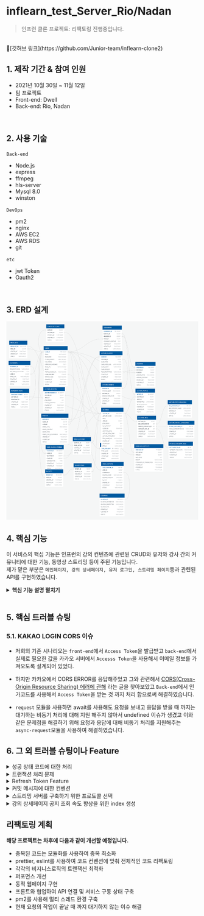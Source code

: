 # inflearn_test_Server_Rio/Nadan

>인프런 클론 프로젝트: 
>리팩토링 진행중입니다.
</br>
📍[깃허브 링크](https://github.com/Junior-team/inflearn-clone2)
</br>

## 1. 제작 기간 & 참여 인원
- 2021년 10월 30일 ~ 11월 12일
- 팀 프로젝트
- Front-end: Dwell
- Back-end: Rio, Nadan
</br>

## 2. 사용 기술
`Back-end`
- Node.js
- express
- ffmpeg
- hls-server
- Mysql 8.0
- winston

`DevOps`
- pm2
- nginx
- AWS EC2
- AWS RDS
- git

`etc`
- jwt Token
- Oauth2
</br>

## 3. ERD 설계
![img.png](img/img.png)

## 4. 핵심 기능
이 서비스의 핵심 기능은 인프런의 강의 컨텐츠에 관련된 CRUD와
유저와 강사 간의 커뮤니티에 대한 기능, 동영상 스트리밍 등이 주된 기능입니다.  
제가 맡은 부분은 ``메인페이지, 강의 상세페이지, 유저 로그인, 스트리밍 페이지``등과 관련된 API를  구현하였습니다.

<details>
<summary><b>핵심 기능 설명 펼치기</b></summary>
<div markdown="1">

### 4.1. 전체 흐름
![img_1.png](img/img2.png)

### 4.2. 사용자 요청 및 응답
![img.png](img/img3.png)

### 4.3. Route

- **요청 처리** :
    - HTTP Request에 요청된 URL에 매핑된 Controller로 콜백한다.
![img.png](img/img4.png)
### 4.4. Controller

- **Validation 처리와 서비스 요청값 응답** 
    - 사용자가 URL 입력 시 Http 프로토콜을 생략하거나 공백을 넣은 경우,
      에러 상태 코드를 응답해주고 사용자가 요청한 프로토콜에 대한 결과를 리턴한다.
![img.png](img/img5.png)
### 4.5. Service

- **비지니스 로직 처리** 
    - 데이터 유효성 체크와 요청된 수정, 삭제, 저장데이터에 관한 처리를 전담합니다.
    - 저장된 컨텐츠가 정상적으로 저장되었다면 정상 코드를 리턴하고 잘못되었다면 롤백시킨 후 에러코드를 리턴합니다.
![img.png](img/img6.png)
### 4.6. Provider

- **비지니스 로직 처리 및 Validation 확인**
  - 조회에 관련된 로직이나 데이터 검증에 관련된 데이터 처리를 전담합니다.
![img.png](img/img7.png)
### 4.7. DAO

- **데이터 베이스의 관련 데이터 처리**
  - 데이터 베이스에 실제로 접근하여 데이터 저장, 수정, 삭제, 조회등을 처리합니다.
  - 데이터 베이스와 데이터 처리에 대한 결과 정보를 전달합니다.
![img.png](img/img8.png)

</div>
</details>

</br>

## 5. 핵심 트러블 슈팅
### 5.1. KAKAO LOGIN CORS 이슈
- 저희의 기존 시나리오는 ``front-end``에서 ``Access Token``을 발급받고 ``back-end``에서 실제로 필요한 값을
카카오 서버에서 ``Accesss Token``을 사용해서 이메일 정보를 가져오도록 설계되어 있었다.

- 하지만 카카오에서 CORS ERROR를 응답해주었고 그와 관련해서 [CORS(Cross-Origin Resource Sharing) 에러에 관해](https://kakao-tam.tistory.com/81)
라는 글을 찾아보았고 ``Back-end``에서 인가코드를 사용해서 ``Access Token``을 받는 것 까지 처리 함으로써 해결하였습니다.

- ``request`` 모듈을 사용하면 await를 사용해도 요청을 보내고 응답을 받을 때 까지는 대기하는 비동기 처리에 대해 지원 해주지 않아서
undefined 이슈가 생겼고 이와 같은 문제점을 해결하기 위해 요청과 응답에 대해 비동기 처리를 지원해주는 ``async-request``모듈을 사용하여 해결하였습니다.


## 6. 그 외 트러블 슈팅이나 Feature
<details>
<summary>성공 상태 코드에 대한 처리</summary>
<div markdown="1">

- 성공이라는 상태코드는 모두 같은 의미를 담고 있지만 각자 다른 메시지를 응답하도록 설계를 하였습니다. API 개수 만크 각각 만들게 되면 너무 많은 상태를
  관리해야 되기 때문에 메시지를 ``파라미터``로 전달하고 같은 상태코드에 다른 메시지를 응답하도록 설정

### 기존 코드
~~~javascript
// Success
SUCCESS : { "isSuccess": true, "code": 1000, "message":"성공" }
~~~

- 이 상태코드를 계속 사용된다면 모두 같은 응답 메시지를 전달하므로 클라이언트에서는 무엇이 성공했는지 정확히 알 수 없었습니다.

### 개선 코드
~~~javascript
// Success
SUCCESS: function successSet (message) {
  return {"isSuccess": true, "code": 1000, "message":message}
}
~~~

</div>
</details>

<details>
<summary>트랜잭션 처리 문제</summary>
<div markdown="1">

- ``transaction``을 따로 관리하지 않아 로직을 처리하다 문제가 생긴다면 서버가 멈춰버리는 에러가 생겼습니다.
- 아래와 같이 에러가 발생해도 무조건 종료하도록 수정하였습니다.
### 기존 예외 처리
~~~javascript
} catch (err) {
    logger.error(`App - updatePayment Service error\n: ${err.message}`);
    return errResponse(baseResponse.DB_ERROR);
}
~~~
### 수정후 예외 처리
~~~javascript
}catch (err){
  await connection.rollback();
  logger.error(`App - postLectureReview Service error\n: ${err.message}`);
  return errResponse(baseResponse.SERVER_ERROR);
} finally {
  connection.release();
}
~~~
</div>
</details>
<details>
<summary>Refresh Token Feature</summary>
<div markdown="1">

- 쿠키에 저장되어 있는 JWT 토큰을 유효기간을 길게 잡고 사용한다면 외부에서 변조하여 사용 될 수 있는 취약점이 생김
- 따라서 Refresh Token을 같이 발급하여주고 JWT 토큰의 유효기간을 짧게 잡아 유효기간이 지나면 ``Refresh Token``으로 다시
재발급 받는 시나리오로 변경 하였습니다.
</div>
</details>
<details>
<summary> 커밋 메시지에 대한 컨벤션</summary>
<div markdown="1">

- 커밋 메시지를 보고 어떤 의미인지 정확하게 인지를 하고 그의미에 맞는 코드인지 확인을 할 수 있어야 한다.
- 앵귤러에서 실제로 사용하는 커밋 컨벤션을 참조해 [깃 커밋메시지 작성하는 방법](https://codediary21.tistory.com/84)에
블로그로 정리 후 팀원과의 미팅을 통해 규정하였습니다.

</div>
</details>

<details>
<summary> 스트리밍 서버를 구축하기 위한 프로토콜 선택 </summary>
<div markdown="1">

- [코드 확인](https://github.com/dldydtjs2965/inflearn-clone/blob/0530bdbe92d8eba1e2ff5a5e8389bf14750465b0/config/hls-server.js#L4)
- HTTP는 비연결 지향, stateless 프로토콜이기 때문에 스트리밍에 관련하여 쓸 수 있는 프로토콜은 한정적이였습니다.
- [스트리밍 서버를 구현하기 위한 프로토콜 선택](https://codediary21.tistory.com/85) 이라고 정리해놓고 팀원들과 어떤 프로토콜을
선택할지 각각의 어떤 장단점이 있는지 회의 후 HLS 프로토콜로 선정하여 진행하였습니다.

</div>
</details>    
<details>
<summary>강의 상세페이지 공지 조회 속도 향상을 위한 index 생성</summary>
<div markdown="1">
- 강의 상세 페이지 공지에서 보여주는 글에대해 HTML형식을 저장해서 한번에 보여주는 데이터양이 많기 때문에 조회 속도를 향상하기 위해
INDEX를 생성하여 쿼리 속도를 향상 시켰습니다.
</div>
</details>    

## 리팩토링 계획

**해당 프로젝트는 차후에 다음과 같이 개선할 예정입니다.**

- 중복된 코드는 모듈화를 사용하여 중복 최소화
- prettier, eslint를 사용하여 코드 컨벤션에 맞춰 전체적인 코드 리팩토링
- 각각의 비지니스로직의 트랜잭션 최적화
- 퍼포먼스 개선
- 동적 웹페이지 구현
- 프론트와 협업하여 API 연결 및 서비스 구동 상태 구축
- pm2를 사용해 멀티 스레드 환경 구축
- 현재 요청의 작업이 끝날 때 까지 대기하지 않는 이슈 해결
